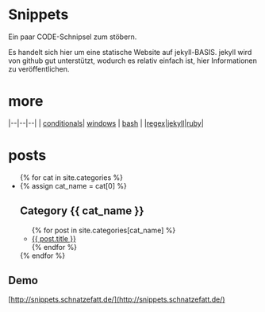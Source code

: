
# Snippets

Ein paar CODE-Schnipsel zum stöbern.

Es handelt sich hier um eine statische Website auf jekyll-BASIS. jekyll wird von github gut unterstützt, wodurch es relativ einfach ist, hier Informationen zu veröffentlichen.

# more

|--|--|--|
| [conditionals](./Conditionals.html)| [windows](./windows.html) | [bash](./bash.html) |
|[regex](./regex.html)|[jekyll](./jekyll.html)|[ruby](./ruby)|

# posts

<ul>
        {% for cat in site.categories %}
        <li>
                {% assign cat_name = cat[0] %}
                <h2> Category {{ cat_name }} </h2>
                <ul>
                {% for post in site.categories[cat_name] %}
                    <li>
                    <a href="./{{ cat_name }}/{{ post.myid }}">{{ post.title }}</a>
                    </li>
                {% endfor %}
                </ul>
        </li>
        {% endfor %}
</ul>

## Demo

[http://snippets.schnatzefatt.de/](http://snippets.schnatzefatt.de/)

